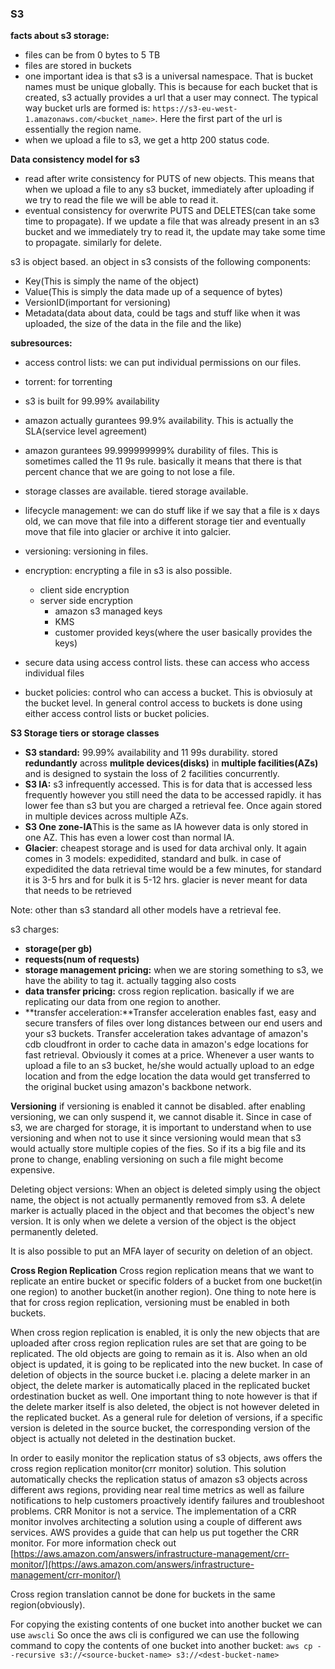 ### S3

**facts about s3 storage:**

- files can be from 0 bytes to 5 TB
- files are stored in buckets
- one important idea is that s3 is a universal namespace. That is bucket names must be unique globally. This is because for each bucket that is created, s3 actually provides a url that a user may connect. The typical way bucket urls are formed is: `https://s3-eu-west-1.amazonaws.com/<bucket_name>`. Here the first part of the url is essentially the region name. 
- when we upload a file to s3, we get a http 200 status code. 
    
**Data consistency model for s3**
- read after write consistency for PUTS of new objects. This means that when we upload a file to any s3 bucket, immediately after uploading if we try to read the file we will be able to read it.
- eventual consistency for overwrite PUTS and DELETES(can take some time to propagate). If we update a file that was already present in an s3 bucket and we immediately try to read it, the update may take some time to propagate. similarly for delete.

s3 is object based. an object in s3 consists of the following components:
- Key(This is simply the name of the object)
- Value(This is simply the data made up of a sequence of bytes)
- VersionID(important for versioning)
- Metadata(data about data, could be tags and stuff like when it was uploaded, the size of the data in the file and the like)

**subresources:**
- access control lists: we can put individual permissions on our files.
- torrent: for torrenting

- s3 is built for 99.99% availability
- amazon actually gurantees 99.9% availability. This is actually the SLA(service level agreement)
- amazon gurantees 99.999999999% durability of files. This is sometimes called the 11 9s rule. basically it means that there is that percent chance that we are going to not lose a file.
- storage classes are available. tiered storage available.
- lifecycle management: we can do stuff like if we say that a file is x days old, we can move that file into a different storage tier and eventually move that file into glacier or archive it into galcier.
- versioning: versioning in files.
- encryption: encrypting a file in s3 is also possible. 
    - client side encryption
    - server side encryption
        - amazon s3 managed keys
        - KMS
        - customer provided keys(where the user basically provides the keys)
- secure data using access control lists. these can access who access individual files
- bucket policies: control who can access a bucket. This is obviosuly at the bucket level. In general control access to buckets is done using either access control lists or bucket policies.

**S3 Storage tiers or storage classes**

- **S3 standard:** 99.99% availability and 11 99s durability. stored **redundantly** across **mulitple devices(disks)** in **multiple facilities(AZs)** and is designed to systain the loss of 2 facilities concurrently.
- **S3 IA:** s3 infrequently accessed. This is for data that is accessed less frequently however you still need the data to be accessed rapidly. it has lower fee than s3 but you are charged a retrieval fee. Once again stored in multiple devices across multiple AZs.
- **S3 One zone-IA**This is the same as IA however data is only stored in one AZ. This has even a lower cost than normal IA. 
- **Glacier**: cheapest storage and is used for data archival only. It again comes in 3 models: expedidited, standard and bulk. in case of expedidited the data retrieval time would be a few minutes, for standard it is 3-5 hrs and for bulk it is 5-12 hrs. glacier is never meant for data that needs to be retrieved

Note: other than s3 standard all other models have a retrieval fee. 

s3 charges:
- **storage(per gb)**
- **requests(num of requests)**
- **storage management pricing:** when we are storing something to s3, we have the ability to tag it. actually tagging also costs
- **data transfer pricing:** cross region replication. basically if we are replicating our data from one region to another.
- **transfer acceleration:**Transfer acceleration enables fast, easy and secure transfers of files over long distances between our end users and your s3 buckets. Transfer acceleration takes advantage of amazon's cdb cloudfront in order to cache data in amazon's edge locations for fast retrieval. Obviously it comes at a price. Whenever a user wants to upload a file to an s3 bucket, he/she would actually upload to an edge location and from the edge location the data would get transferred to the original bucket using amazon's backbone network.

**Versioning**
if versioning is enabled it cannot be disabled. after enabling versioning, we can only suspend it, we cannot disable it. Since in case of s3, we are charged for storage, it is important to understand when to use versioning and when not to use it since versioning would mean that s3 would actually store multiple copies of the fies. So if its a big file and its prone to change, enabling versioning on such a file might become expensive. 

Deleting object versions:
When an object is deleted simply using the object name, the object is not actually permanently removed from s3. A delete marker is actually placed in the object and that becomes the object's new version. It is only when we delete a version of the object is the object permanently deleted.

It is also possible to put an MFA layer of security on deletion of an object.

**Cross Region Replication**
Cross region replication means that we want to replicate an entire bucket or specific folders of a bucket from one bucket(in one region) to another bucket(in another region). One thing to note here is that for cross region replication, versioning must be enabled in both buckets.

When cross region replication is enabled, it is only the new objects that are uploaded after cross region replication rules are set that are going to be replicated. The old objects are going to remain as it is. Also when an old object is updated, it is going to be replicated into the new bucket. 
In case of deletion of objects in the source bucket i.e. placing a delete marker in an object, the delete marker is automatically placed in the replicated bucket ordestination bucket as well. One important thing to note however is that if the delete marker itself is also deleted, the object is not however deleted in the replicated bucket. As a general rule for deletion of versions, if a specific version is deleted in the source bucket, the corresponding version of the object is actually not deleted in the destination bucket.

In order to easily monitor the replication status of s3 objects, aws offers the cross region replication monitor(crr monitor) solution. This solution automatically checks the replication status of amazon s3 objects across different aws regions, providing near real time metrics as well as failure notifications to help customers proactively identify failures and troubleshoot problems. 
CRR Monitor is not a service. The implementation of a CRR monitor involves architecting a solution using a couple of different aws services. AWS provides a guide that can help us put together the CRR monitor. For more information check out [https://aws.amazon.com/answers/infrastructure-management/crr-monitor/](https://aws.amazon.com/answers/infrastructure-management/crr-monitor/)


Cross region translation cannot be done for buckets in the same region(obviously).

For copying the existing contents of one bucket into another bucket we can use `awscli`
So once the aws cli is configured we can use the following command to copy the contents of one bucket into another bucket:
`aws cp --recursive s3://<source-bucket-name> s3://<dest-bucket-name>`


